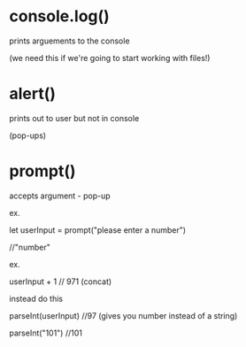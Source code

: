 # console.log()

prints arguements to the console

(we need this if we're going to start working with files!)

# alert()

prints out to user but not in console

(pop-ups)

# prompt()

accepts argument - pop-up 

ex. 

let userInput = prompt("please enter a number")

//"number"

ex. 

userInput + 1 // 971 (concat)

instead do this

parseInt(userInput) //97 (gives you number instead of a string)

parseInt("101") //101
